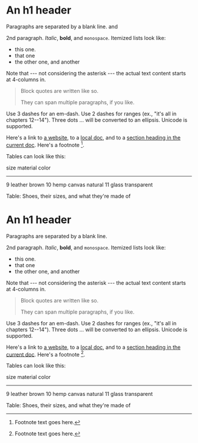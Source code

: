 An h1 header
============

Paragraphs are separated by a blank line. and

2nd paragraph. *Italic*, **bold**, and `monospace`. Itemized lists
look like:

  * this one.
  * that one
  * the other one, and another 

Note that --- not considering the asterisk --- the actual text
content starts at 4-columns in.

> Block quotes are
> written like so.
>
> They can span multiple paragraphs,
> if you like.

Use 3 dashes for an em-dash. Use 2 dashes for ranges (ex., "it's all
in chapters 12--14"). Three dots ... will be converted to an ellipsis.
Unicode is supported.

Here's a link to [a website](http://foo.bar), to a [local
doc](local-doc.html), and to a [section heading in the current
doc](#an-h2-header). Here's a footnote [^1].

[^1]: Footnote text goes here.

Tables can look like this:

size  material      color
----  ------------  ------------
9     leather       brown
10    hemp canvas   natural
11    glass         transparent

Table: Shoes, their sizes, and what they're made of

An h1 header
============

Paragraphs are separated by a blank line.

2nd paragraph. *Italic*, **bold**, and `monospace`. Itemized lists
look like:

  * this one.
  * that one
  * the other one, and another 

Note that --- not considering the asterisk --- the actual text
content starts at 4-columns in.

> Block quotes are
> written like so.
>
> They can span multiple paragraphs,
> if you like.

Use 3 dashes for an em-dash. Use 2 dashes for ranges (ex., "it's all
in chapters 12--14"). Three dots ... will be converted to an ellipsis.
Unicode is supported.

Here's a link to [a website](http://foo.bar), to a [local
doc](local-doc.html), and to a [section heading in the current
doc](#an-h2-header). Here's a footnote [^1].

[^1]: Footnote text goes here.

Tables can look like this:

size  material      color
----  ------------  ------------
9     leather       brown
10    hemp canvas   natural
11    glass         transparent

Table: Shoes, their sizes, and what they're made of

